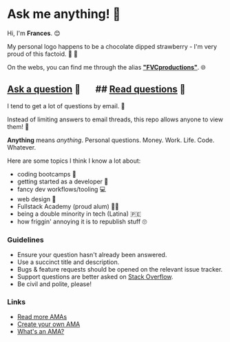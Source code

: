 # Ask me anything! 🎉

Hi, I'm **Frances**. 😊

My personal logo happens to be a chocolate dipped strawberry - I'm very proud of this factoid. 🍓 🍫

On the webs, you can find me through the alias **["FVCproductions"](https://www.google.com/search?q=fvcproductions)**. 🌐

## [Ask a question](../../issues/new) 💬 &nbsp; &nbsp; &nbsp; ## [Read questions](../../issues?utf8=%E2%9C%93&q=is%3Aissue%20is%3Aclosed%20sort%3Aupdated-desc%20-label%3Ahidden) 📖

I tend to get a lot of questions by email. 📨

Instead of limiting answers to email threads, this repo allows anyone to view them! 👀

**Anything** means *anything*. Personal questions. Money. Work. Life. Code. Whatever.

Here are some topics I think I know a lot about:
- coding bootcamps 🎒
- getting started as a developer 🍏
- fancy dev workflows/tooling 💻
- web design 🎨
- Fullstack Academy (proud alum) 🖖🏽
- being a double minority in tech (Latina) 🇵🇪
- how friggin' annoying it is to republish stuff 🙄

### Guidelines

- Ensure your question hasn't already been answered.
- Use a succinct title and description.
- Bugs & feature requests should be opened on the relevant issue tracker.
- Support questions are better asked on [Stack Overflow](http://stackoverflow.com).
- Be civil and polite, please!

### Links

- [Read more AMAs](https://github.com/sindresorhus/amas)
- [Create your own AMA](https://github.com/sindresorhus/amas/blob/master/create-ama.md)
- [What's an AMA?](https://en.wikipedia.org/wiki/Reddit#IAmA_and_AMA)
